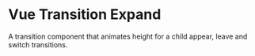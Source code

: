 # Vue Transition Expand

A transition component that animates height for a child appear, leave and switch transitions.